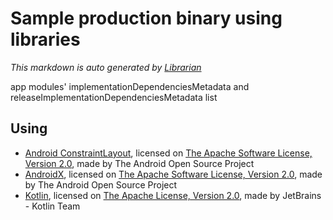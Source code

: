 # Sample production binary using libraries
*This markdown is auto generated by [Librarian](https://github.com/MeilCli/Librarian)*

app modules' implementationDependenciesMetadata and releaseImplementationDependenciesMetadata list

## Using
- [Android ConstraintLayout](http://tools.android.com), licensed on [The Apache Software License, Version 2.0](http://www.apache.org/licenses/LICENSE-2.0.txt), made by The Android Open Source Project
- [AndroidX](https://developer.android.com/jetpack/androidx), licensed on [The Apache Software License, Version 2.0](http://www.apache.org/licenses/LICENSE-2.0.txt), made by The Android Open Source Project
- [Kotlin](https://kotlinlang.org/), licensed on [The Apache License, Version 2.0](http://www.apache.org/licenses/LICENSE-2.0.txt), made by JetBrains - Kotlin Team
